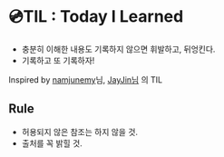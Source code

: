 # 💿TIL : Today I Learned

* 충분히 이해한 내용도 기록하지 않으면 휘발하고, 뒤엉킨다.
* 기록하고 또 기록하자!

Inspired by [namjunemy](https:/github.com/namjunemy/TIL)님, [JayJin님](http://milooy.github.io/TIL/) 의 TIL


## Rule
* 허용되지 않은 참조는 하지 않을 것. 
* 출처를 꼭 밝힐 것.
